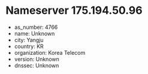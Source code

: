 # Nameserver 175.194.50.96

* as_number: 4766
* name: Unknown
* city: Yangju
* country: KR
* organization: Korea Telecom
* version: Unknown
* dnssec: Unknown
